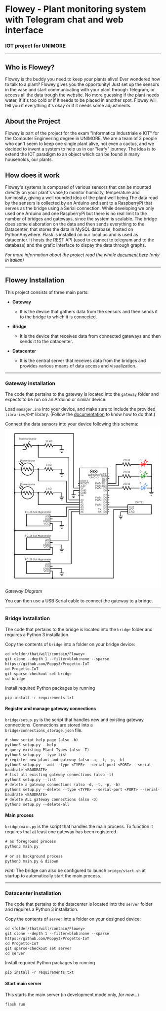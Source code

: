 # Flowey - Plant monitoring system with Telegram chat and web interface

### IOT project for UNIMORE

---

## Who is Flowey?
Flowey is the buddy you need to keep your plants alive! 
Ever wondered how to talk to a plant? 
Flowey gives you the opportunity!
Just set up the sensors in the vase and start communicating 
with your plant through Telegram, or access all the data 
trough the website.
No more guessing if the plant needs water, 
if it's too cold or if it needs to be placed in another spot. 
Flowey will tell you if everything it's okay or if it needs 
some adjustments.

## About the Project
Flowey is part of the project for the exam 
"Informatica Industriale e IOT" for the Computer Engineering 
degree in UNIMORE.
We are a team of 3 people who can't seem to keep one single 
plant alive, not even a cactus, and we decided to invent a 
system to help us in our "leafy" journey.
The idea is to extend the IOT paradigm to an object which 
can be found in many households, our plants.

## How does it work
Flowey's systems is composed of various sensors that can 
be mounted directly on your plant's vase,to monitor humidity, 
temperature and luminosity, giving a well rounded idea of 
the plant well being.The data read by the sensors is collected 
by an Arduino and sent to a RaspberryPi that serves as the 
bridge using a Serial connection.
While developing we only used one Arduino and one RaspberryPi 
but there is no real limit to the number of bridges and gateways, 
since the system is scalable.
The bridge does some elaboration on the data and then sends 
everything to the Datacenter, that stores the data in 
MySQL database, hosted on PythonAnywhere.
Flask is installed on our local pc and is used as datacenter. 
It hosts the REST API (used to connect to telegram and to 
the database) and the grafic interface to dispay the data 
through graphs.


*For more information about the project read the whole 
[document here](https://docs.google.com/document/d/1NNB9fvqPyqg2SD_VwvQb1ESI88l5bCgdshtuKrfREr8/edit?usp=sharing) 
(only in italian)*

---

## Flowey Installation

This project consists of three main parts:

- **Gateway**
  - It is the device that gathers data from the sensors 
  and then sends it to the bridge to which it is connected.

- **Bridge**
  - It is the device that receives data from connected gateways
  and then sends it to the datacenter.
  
- **Datacenter**
  - It is the central server that receives data from the bridges
  and provides various means of data access and visualization.

---

### Gateway installation
The code that pertains to the gateway is located into the `gateway` folder
and expects to be run on an Arduino or similar device.

Load `manager.ino` into your device, and make sure to include the provided
`libraries/DHT` library.
(Follow the [documentation](https://docs.arduino.cc/software/ide-v1/tutorials/installing-libraries)
to know how to do that.)

Connect the data sensors into your device following this schema:
![Gateway Diagram](gateway/gateway_diagram.png "Gateway Diagram")
*Gateway Diagram*

You can then use a USB Serial cable to connect the gateway to a bridge.

---

### Bridge installation
The code that pertains to the bridge is located into the `bridge` folder
and requires a Python 3 installation.

Copy the contents of `bridge` into a folder on your bridge device:
```shell
cd <folder/that/will/contain/Flowey>
git clone --depth 1 --filter=blob:none --sparse https://github.com/Poppy3/Progetto-IoT
cd Progetto-IoT
git sparse-checkout set bridge
cd bridge
```

Install required Python packages by running
```shell
pip install -r requirements.txt
```

#### Register and manage gateway connections
`bridge/setup.py` is the script that handles new and existing gateway connections.
Connections are stored into a `bridge/connections_storage.json` file.
```shell
# show script help page (also -h)
python3 setup.py --help
# query existing Plant Types (also -T)
python3 setup.py --type-list
# register new plant and gateway (also -a, -t, -p, -b)
python3 setup.py --add --type <TYPE> --serial-port <PORT> --serial-baudrate <BAUDRATE>
# list all existing gateway connections (also -l)
python3 setup.py --list
# delete a gateway connections (also -d, -t, -p, -b)
python3 setup.py --delete --type <TYPE> --serial-port <PORT> --serial-baudrate <BAUDRATE>
# delete ALL gateway connections (also -D)
python3 setup.py --delete-all
```

#### Main process
`bridge/main.py` is the script that handles the main process.
To function it requires that at least one gateway has been registered.

```shell
# as foreground process
python3 main.py

# or as background process
python3 main.py & disown
```

*Hint:* The bridge can also be configured to launch `bridge/start.sh`
at startup to automatically start the main process.

---

### Datacenter installation
The code that pertains to the datacenter is located into the 
`server` folder and requires a Python 3 installation.

Copy the contents of `server` into a folder on your designed device:
```shell
cd <folder/that/will/contain/Flowey>
git clone --depth 1 --filter=blob:none --sparse https://github.com/Poppy3/Progetto-IoT
cd Progetto-IoT
git sparse-checkout set server
cd server
```

Install required Python packages by running
```shell
pip install -r requirements.txt
```

#### Start main server
This starts the main server (in development mode only, *for now...*)

```shell
flask run
```
